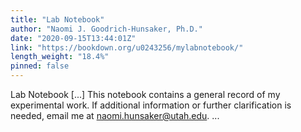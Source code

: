 ```yaml
---
title: "Lab Notebook"
author: "Naomi J. Goodrich-Hunsaker, Ph.D."
date: "2020-09-15T13:44:01Z"
link: "https://bookdown.org/u0243256/mylabnotebook/"
length_weight: "18.4%"
pinned: false
---
```


Lab Notebook [...] This notebook contains a general record of my experimental work. If additional information or further clarification is needed, email me at naomi.hunsaker@utah.edu. ...
